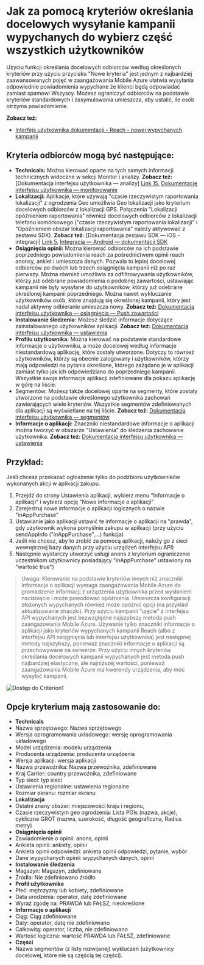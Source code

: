 <properties 
   pageTitle="Interfejs użytkownika Azure zaangażowania urządzeń przenośnych — Reach kryterium" 
   description="Dowiedz się, jak wysyłanie kampanii wypychanych do podzbiór Wybierz użytkowników za pomocą zaangażowania Mobile Azure za pomocą kryteriów określania docelowych" 
   services="mobile-engagement" 
   documentationCenter="" 
   authors="piyushjo" 
   manager="dwrede"
   editor=""/>

<tags
   ms.service="mobile-engagement"
   ms.devlang="na"
   ms.topic="article"
   ms.tgt_pltfrm="mobile-multiple"
   ms.workload="mobile" 
   ms.date="08/19/2016"
   ms.author="piyushjo"/>


# <a name="how-to-use-targeting-criteria-to-send-push-campaigns-to-a-select-subset-of-your-users"></a>Jak za pomocą kryteriów określania docelowych wysyłanie kampanii wypychanych do wybierz część wszystkich użytkowników

Użyciu funkcji określania docelowych odbiorców według określonych kryteriów przy użyciu przycisku "Nowe kryteria" jest jednym z najbardziej zaawansowanych pojęć w zaangażowania Mobile Azure ułatwia wysyłania odpowiednie powiadomienia wypychane że klienci będą odpowiadać zamiast spamowi Wszyscy. Możesz ograniczyć odbiorców na podstawie kryteriów standardowych i zasymulowania umieszcza, aby ustalić, ile osób otrzyma powiadomienie.

**Zobacz też:**

- [Interfejs użytkownika dokumentacji - Reach - nowej wypychanych kampanii][Link 27]

## <a name="audience-criteria-can-include"></a>Kryteria odbiorców mogą być następujące:
- **Technicals:** Można kierować oparte na tych samych informacji technicznych widoczne w sekcji Monitor i analizy. **Zobacz też:** [Dokumentacja interfejsu użytkownika — analizy] [ Link 15], [Dokumentację interfejsu użytkownika — monitorowanie][Link 16]
- **Lokalizacji:** Aplikacje, które używają "czasie rzeczywistym raportowania lokalizacji" z ogrodzenia Geo umożliwia Geo lokalizacji jako kryterium docelowych odbiorców z lokalizacji GPS. Połączenia "Lokalizacji opóźnieniem raportowania" również docelowych odbiorców z lokalizacji telefonu komórkowego ("czasie rzeczywistym raportowania lokalizacji" i "Opóźnieniem obszar lokalizacji raportowania" należy aktywować z zestawu SDK). **Zobacz też:** [Dokumentacja zestawu SDK — iOS - integracji] [ Link 5], [Integracja — Android — dokumentacji SDK][Link 5]
- **Osiągnięcia opinii:** Można kierować odbiorców na ich podstawie poprzedniego powiadomienia reach za pośrednictwem opinii reach anonsy, ankiet i umieszcza danych. Pozwala to lepiej docelowej odbiorców po dwóch lub trzech osiągnięcia kampanii niż po raz pierwszy. Można również umożliwia za odfiltrowywania użytkowników, którzy już odebrane powiadomienia o podobnej zawartości, ustawiając kampanii nie były wysyłane do użytkowników, którzy już odebrane określonej kampanii poprzedniego. Można nawet wykluczanie użytkowników osób, które znajdują się określonej kampanii, który jest nadal aktywny odbieranie umieszcza nowy. **Zobacz też:** [Dokumentacja interfejsu użytkownika — osiągnięcia — Push zawartości][Link 29]
- **Instalowanie śledzenia:** Możesz śledzić informacje dotyczące zainstalowanego użytkowników aplikacji. **Zobacz też:** [Dokumentacja interfejsu użytkownika — ustawienia][Link 20]
- **Profilu użytkownika:** Można kierować na podstawie standardowe informacje o użytkowniku, a może docelowej według informacje niestandardową aplikację, które zostały utworzone. Dotyczy to również użytkowników, którzy są obecnie zalogowany i użytkowników, którzy mają odpowiedzi na pytania określone, którego zażądano je w aplikacji zamiast tylko jak ich odpowiedziano do poprzedniego kampanii. Wszystkie swoje informacje aplikacji zdefiniowane dla pokazu aplikację w górę na liście.
- Segmentów: Możesz także docelowej oparte na segmenty, które zostały utworzone na podstawie określonego użytkownika zachowań zawierających wiele kryteriów. Wszystkie segmentów zdefiniowanych dla aplikacji są wyświetlane na tej liście. **Zobacz też:** [Dokumentacja interfejsu użytkownika — segmentów][Link 18]
- **Informacje o aplikacji:** Znaczniki niestandardowe informacje o aplikacji można tworzyć w obszarze "Ustawienia" do śledzenia zachowanie użytkownika. **Zobacz też:** [Dokumentacja interfejsu użytkownika — ustawienia][Link 20]

## <a name="example"></a>Przykład: 
Jeśli chcesz przekazać ogłoszenie tylko do podzbioru użytkowników wykonanych akcji w aplikacji zakupu.

1. Przejdź do strony Ustawienia aplikacji, wybierz menu "Informacje o aplikacji" i wybierz opcję "Nowe informacje o aplikacji"
2. Zarejestruj nowe informacje o aplikacji logicznych o nazwie "inAppPurchase"
3. Ustawianie jako aplikacji ustawić te informacje o aplikacji na "prawda", gdy użytkownik wykona pomyślnie zakupu w aplikacji (przy użyciu sendAppInfo ("inAppPurchase",...) funkcja)
4. Jeśli nie chcesz, aby to zrobić za pomocą aplikacji, należy go z sieci wewnętrznej bazy danych przy użyciu urządzeń interfejsu API)
5. Następnie wystarczy utworzyć usługi anons z kryterium ograniczenie uczestnikom użytkownicy posiadający "inAppPurchase" ustawiony na "wartość true")
 
> Uwaga: Kierowanie na podstawie kryteriów innych niż znaczniki informacje o aplikacji wymaga zaangażowania Mobile Azure do gromadzenie informacji z urządzenia użytkownika przed wysłaniem naciśnięcie i może powodować opóźnienia. Umieszcza konfiguracji złożonych wypychanych również może opóźnić opcji (na przykład aktualizowanie znaczki). Przy użyciu kampanii "ujęcie" z interfejsu API wypychanych jest bezwzględne najszybszy metoda push zaangażowania Mobile Azure. Używanie tylko znaczniki informacje o aplikacji jako kryteriów wypychanych kampanii Reach (albo z interfejsu API osiągnięcia lub interfejsu użytkownika) jest następnej metody najszybszy, ponieważ znaczniki informacje o aplikacji są przechowywane na serwerze. Przy użyciu innych kryteriów określania docelowych kampanii wypychanych jest metoda push najbardziej elastyczne, ale najniższej wartości, ponieważ zaangażowania Mobile Azure ma kwerendy urządzenia, aby móc wysyłać kampanii.
 
![Dostęp do Criterion1][29] 

## <a name="criterion-options-apply-to"></a>Opcje kryterium mają zastosowanie do:
- **Technicals**     
- Nazwa sprzętowego: Nazwa sprzętowego
- Wersja oprogramowania układowego: wersję oprogramowania układowego
- Model urządzenia: modelu urządzenia
- Producenta urządzenia: producenta urządzenia
- Wersja aplikacji: wersja aplikacji
- Nazwa przewoźnika: Nazwa przewoźnika, zdefiniowane
- Kraj Carrier: country przewoźnika, zdefiniowane
- Typ sieci: typ sieci
- Ustawienia regionalne: ustawienia regionalne
- Rozmiar ekranu: rozmiar ekranu
- **Lokalizacja**      
- Ostatni znany obszar: miejscowości kraju i regionu,
- Czasie rzeczywistym geo ogrodzenia: Lista POIs (nazwa, akcje), cykliczne GROT (nazwa, szerokość, długość geograficzna, Radius metry)
- **Osiągnięcia opinii**     
- Zawiadomienie o opinii: anons, opinii
- Ankieta opinii: ankiety, opinii
- Ankieta opinii odpowiedzi: ankieta opinii odpowiedzi, pytanie, wybór
- Dane wypychanych opinii: wypychanych danych, opinii
- **Instalowanie śledzenia**     
- Magazyn: Magazyn, zdefiniowane
- Źródła: Nie zdefiniowano źródło
- **Profil użytkownika**     
- Płeć: mężczyzny lub kobiety, zdefiniowane
- Data urodzenia: operator, datę zdefiniowane
- Wyraź zgodę na: PRAWDA lub FAŁSZ, nieokreślone
- **Informacje o aplikacji**      
- Ciąg: Ciąg zdefiniowane
- Daty: operator, datę nie zdefiniowano
- Całkowitą: operator, liczba, nie zdefiniowano
- Wartość logiczna: wartość PRAWDA lub FAŁSZ, zdefiniowane
- **Części**    
- Nazwa segmentów (z listy rozwijanej) wykluczeń (użytkownicy docelowej, które nie są częścią tej części).

<!--Image references-->
[1]: ./media/mobile-engagement-user-interface-navigation/navigation1.png
[2]: ./media/mobile-engagement-user-interface-home/home1.png
[3]: ./media/mobile-engagement-user-interface-home/home2.png
[4]: ./media/mobile-engagement-user-interface-home/home3.png
[5]: ./media/mobile-engagement-user-interface-home/home4.png
[6]: ./media/mobile-engagement-user-interface-home/home5.png
[7]: ./media/mobile-engagement-user-interface-my-account/myaccount1.png
[8]: ./media/mobile-engagement-user-interface-my-account/myaccount2.png
[9]: ./media/mobile-engagement-user-interface-my-account/myaccount3.png
[10]: ./media/mobile-engagement-user-interface-analytics/analytics1.png
[11]: ./media/mobile-engagement-user-interface-analytics/analytics2.png
[12]: ./media/mobile-engagement-user-interface-analytics/analytics3.png
[13]: ./media/mobile-engagement-user-interface-analytics/analytics4.png
[14]: ./media/mobile-engagement-user-interface-monitor/monitor1.png
[15]: ./media/mobile-engagement-user-interface-monitor/monitor2.png
[16]: ./media/mobile-engagement-user-interface-monitor/monitor3.png
[17]: ./media/mobile-engagement-user-interface-monitor/monitor4.png
[18]: ./media/mobile-engagement-user-interface-reach/reach1.png
[19]: ./media/mobile-engagement-user-interface-reach/reach2.png
[20]: ./media/mobile-engagement-user-interface-reach-campaign/Reach-Campaign1.png
[21]: ./media/mobile-engagement-user-interface-reach-campaign/Reach-Campaign2.png
[22]: ./media/mobile-engagement-user-interface-reach-campaign/Reach-Campaign3.png
[23]: ./media/mobile-engagement-user-interface-reach-campaign/Reach-Campaign4.png
[24]: ./media/mobile-engagement-user-interface-reach-campaign/Reach-Campaign5.png
[25]: ./media/mobile-engagement-user-interface-reach-campaign/Reach-Campaign6.png
[26]: ./media/mobile-engagement-user-interface-reach-campaign/Reach-Campaign7.png
[27]: ./media/mobile-engagement-user-interface-reach-campaign/Reach-Campaign8.png
[28]: ./media/mobile-engagement-user-interface-reach-campaign/Reach-Campaign9.png
[29]: ./media/mobile-engagement-user-interface-reach-criterion/Reach-Criterion1.png
[30]: ./media/mobile-engagement-user-interface-reach-content/Reach-Content1.png
[31]: ./media/mobile-engagement-user-interface-reach-content/Reach-Content2.png
[32]: ./media/mobile-engagement-user-interface-reach-content/Reach-Content3.png
[33]: ./media/mobile-engagement-user-interface-reach-content/Reach-Content4.png
[34]: ./media/mobile-engagement-user-interface-dashboard/dashboard1.png
[35]: ./media/mobile-engagement-user-interface-segments/segments1.png
[36]: ./media/mobile-engagement-user-interface-segments/segments2.png
[37]: ./media/mobile-engagement-user-interface-segments/segments3.png
[38]: ./media/mobile-engagement-user-interface-segments/segments4.png
[39]: ./media/mobile-engagement-user-interface-segments/segments5.png
[40]: ./media/mobile-engagement-user-interface-segments/segments6.png
[41]: ./media/mobile-engagement-user-interface-segments/segments7.png
[42]: ./media/mobile-engagement-user-interface-segments/segments8.png
[43]: ./media/mobile-engagement-user-interface-segments/segments9.png
[44]: ./media/mobile-engagement-user-interface-segments/segments10.png
[45]: ./media/mobile-engagement-user-interface-segments/segments11.png
[46]: ./media/mobile-engagement-user-interface-settings/settings1.png
[47]: ./media/mobile-engagement-user-interface-settings/settings2.png
[48]: ./media/mobile-engagement-user-interface-settings/settings3.png
[49]: ./media/mobile-engagement-user-interface-settings/settings4.png
[50]: ./media/mobile-engagement-user-interface-settings/settings5.png
[51]: ./media/mobile-engagement-user-interface-settings/settings6.png
[52]: ./media/mobile-engagement-user-interface-settings/settings7.png
[53]: ./media/mobile-engagement-user-interface-settings/settings8.png
[54]: ./media/mobile-engagement-user-interface-settings/settings9.png
[55]: ./media/mobile-engagement-user-interface-settings/settings10.png
[56]: ./media/mobile-engagement-user-interface-settings/settings11.png
[57]: ./media/mobile-engagement-user-interface-settings/settings12.png
[58]: ./media/mobile-engagement-user-interface-settings/settings13.png

<!--Link references-->
[Link 1]: mobile-engagement-user-interface.md
[Link 2]: mobile-engagement-troubleshooting-guide.md
[Link 3]: mobile-engagement-how-tos.md
[Link 4]: http://go.microsoft.com/fwlink/?LinkID=525553
[Link 5]: http://go.microsoft.com/fwlink/?LinkID=525554
[Link 6]: http://go.microsoft.com/fwlink/?LinkId=525555
[Link 7]: https://account.windowsazure.com/PreviewFeatures
[Link 8]: https://social.msdn.microsoft.com/Forums/azure/home?forum=azuremobileengagement
[Link 9]: http://azure.microsoft.com/services/mobile-engagement/
[Link 10]: http://azure.microsoft.com/documentation/services/mobile-engagement/
[Link 11]: http://azure.microsoft.com/pricing/details/mobile-engagement/
[Link 12]: mobile-engagement-user-interface-navigation.md
[Link 13]: mobile-engagement-user-interface-home.md
[Link 14]: mobile-engagement-user-interface-my-account.md
[Link 15]: mobile-engagement-user-interface-analytics.md
[Link 16]: mobile-engagement-user-interface-monitor.md
[Link 17]: mobile-engagement-user-interface-reach.md
[Link 18]: mobile-engagement-user-interface-segments.md
[Link 19]: mobile-engagement-user-interface-dashboard.md
[Link 20]: mobile-engagement-user-interface-settings.md
[Link 21]: mobile-engagement-troubleshooting-guide-analytics.md
[Link 22]: mobile-engagement-troubleshooting-guide-apis.md
[Link 23]: mobile-engagement-troubleshooting-guide-push-reach.md
[Link 24]: mobile-engagement-troubleshooting-guide-service.md
[Link 25]: mobile-engagement-troubleshooting-guide-sdk.md
[Link 26]: mobile-engagement-troubleshooting-guide-sr-info.md
[Link 27]: mobile-engagement-user-interface-reach-campaign.md
[Link 28]: mobile-engagement-user-interface-reach-criterion.md
[Link 29]: mobile-engagement-user-interface-reach-content.md
 
